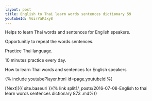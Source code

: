 ```yaml
---
layout: post
title: English to Thai learn words sentences dictionary 59 
youtubeId: V6irYaPJxy8
---
```

 
 
Helps to learn Thai words and sentences for English speakers.

Opportunitiy to repeat the words sentences. 

Practice Thai language. 
 
10 minutes practice every day. 
 
How to learn Thai words and sentences for English speakers 
 
{% include youtubePlayer.html id=page.youtubeId %}
 
 
[Next]({{ site.baseurl }}{% link  split1/_posts/2016-07-08-English to thai learn words sentences dictionary 873 .md%})
 
